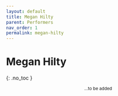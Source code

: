 ```yaml
---
layout: default
title: Megan Hilty
parent: Performers
nav_order: 1
permalink: megan-hilty
---
```


# Megan Hilty
{: .no_toc }

<p align="center"><small>...to be added</small></p>

